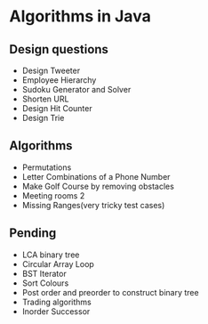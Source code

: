 # Algorithms in Java
## Design questions
* Design Tweeter
* Employee Hierarchy
* Sudoku Generator and Solver
* Shorten URL
* Design Hit Counter
* Design Trie
## Algorithms
* Permutations
* Letter Combinations of a Phone Number
* Make Golf Course by removing obstacles
* Meeting rooms 2
* Missing Ranges(very tricky test cases)
## Pending
* LCA binary tree
* Circular Array Loop
* BST Iterator
* Sort Colours
* Post order and preorder to construct binary tree
* Trading algorithms
* Inorder Successor


